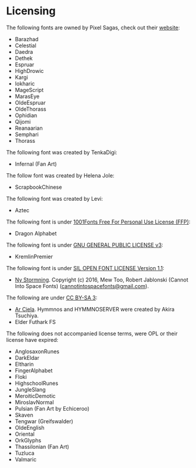 # Licensing

The following fonts are owned by Pixel Sagas, check out their [website](http://www.pixelsagas.com/):

- Barazhad
- Celestial
- Daedra
- Dethek
- Espruar
- HighDrowic
- Kargi
- Iokharic
- MageScript
- MarasEye
- OldeEspruar
- OldeThorass
- Ophidian
- Qijomi
- Reanaarian
- Semphari
- Thorass

The following font was created by TenkaDigi:

- Infernal (Fan Art)

The follow font was created by Helena Jole:

- ScrapbookChinese

The following font was created by Levi:

- Aztec

The following font is under [1001Fonts Free For Personal Use License (FFP)](https://www.1001fonts.com/licenses/ffp.html):

- Dragon Alphabet

The following font is under [GNU GENERAL PUBLIC LICENSE v3](https://www.gnu.org/licenses/gpl-3.0.en.html):

- KremlinPremier

The following font is under [SIL OPEN FONT LICENSE Version 1.1](https://scripts.sil.org/cms/scripts/page.php?item_id=OFL_web):

- [Ny Stormning](https://www.fontspace.com/ny-stormning-font-f23289). Copyright (c) 2016, Mew Too, Robert Jablonski (Cannot Into Space Fonts) (cannotintospacefonts@gmail.com).

The following are under [CC BY-SA 3](https://creativecommons.org/licenses/by-sa/3.0/):

- [Ar Ciela](http://hymmnoserver.uguu.ca/). Hymmnos and HYMMNOSERVER were created by Akira Tsuchiya.
- Elder Futhark FS

The following does not accompanied license terms, were OPL or their license have expired:

- AnglosaxonRunes
- DarkEldar
- Eltharin
- FingerAlphabet
- Floki
- HighschoolRunes
- JungleSlang
- MeroiticDemotic
- MiroslavNormal
- Pulsian (Fan Art by Echiceroo)
- Skaven
- Tengwar (Greifswalder)
- OldeEnglish
- Oriental
- OrkGlyphs
- Thassilonian (Fan Art)
- Tuzluca
- Valmaric